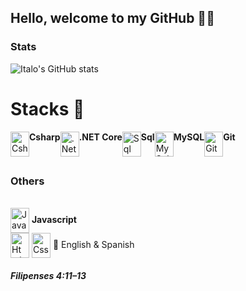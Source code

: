 <h2>Hello, welcome to my GitHub 🐱‍👤</h2>

### Stats

![Italo's GitHub stats](https://github-readme-stats.vercel.app/api?username=ItLrb&show_icons=true&theme=dracula)


# Stacks 🔱

<div style="display: flex"> <br/>
    <img align="center" alt="Csharp" width="30px" height="40px" src="https://cdn.jsdelivr.net/gh/devicons/devicon@latest/icons/csharp/csharp-original.svg" /> <b>Csharp</b> <br/>
    <img align="center" alt=".Net Core" width="30px" height="40px" src="https://cdn.jsdelivr.net/gh/devicons/devicon@latest/icons/dotnetcore/dotnetcore-original.svg" /> <b>.NET Core</b> <br/>
    <img align="center" alt="Sql" width="30px" height="40px" src="https://cdn.jsdelivr.net/gh/devicons/devicon@latest/icons/azuresqldatabase/azuresqldatabase-original.svg" /> <b>Sql</b> <br/>
    <img align="center" alt="MySql" width="30px" height="40px" src="https://cdn.jsdelivr.net/gh/devicons/devicon/icons/mysql/mysql-original.svg"/> <b>MySQL</b> <br/>
    <img align="center" alt="Git" width="30px" height="40px" src="https://cdn.jsdelivr.net/gh/devicons/devicon@latest/icons/git/git-original.svg" /> <b>Git</b>
</div>

##

### Others

<div style="display: inline-block"> <br/>
    <img align="center" alt="Javascript" width="30px" height="40px" src="https://cdn.jsdelivr.net/gh/devicons/devicon@latest/icons/javascript/javascript-original.svg" /> <b>Javascript</b><br/>
    <img align="center" alt="Html" width="30px" height="40px" src="https://cdn.jsdelivr.net/gh/devicons/devicon@latest/icons/html5/html5-original.svg" />
    <img align="center" alt="Css" width="30px" height="40px" src="https://cdn.jsdelivr.net/gh/devicons/devicon@latest/icons/css3/css3-original.svg" />
    📢 English & Spanish
</div> <br/>


##### Filipenses 4:11–13
